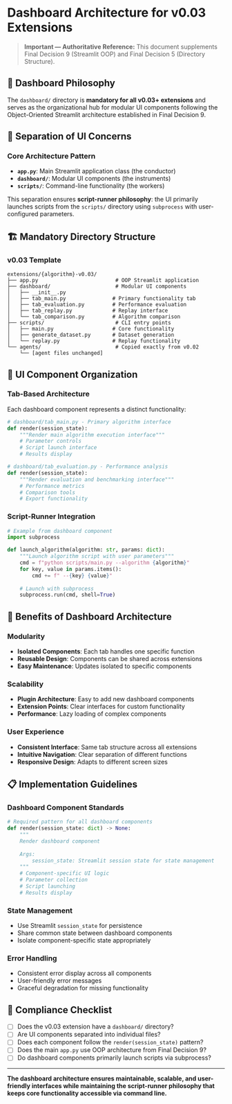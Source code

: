 # Dashboard Architecture for v0.03 Extensions

> **Important — Authoritative Reference:** This document supplements Final Decision 9 (Streamlit OOP) and Final Decision 5 (Directory Structure).

## 🎯 **Dashboard Philosophy**

The `dashboard/` directory is **mandatory for all v0.03+ extensions** and serves as the organizational hub for modular UI components following the Object-Oriented Streamlit architecture established in Final Decision 9.

## 🧠 **Separation of UI Concerns**

### **Core Architecture Pattern**
- **`app.py`**: Main Streamlit application class (the conductor)
- **`dashboard/`**: Modular UI components (the instruments)
- **`scripts/`**: Command-line functionality (the workers)

This separation ensures **script-runner philosophy**: the UI primarily launches scripts from the `scripts/` directory using `subprocess` with user-configured parameters.

## 🏗️ **Mandatory Directory Structure**

### **v0.03 Template**
```
extensions/{algorithm}-v0.03/
├── app.py                         # OOP Streamlit application
├── dashboard/                     # Modular UI components
│   ├── __init__.py
│   ├── tab_main.py               # Primary functionality tab
│   ├── tab_evaluation.py         # Performance evaluation
│   ├── tab_replay.py             # Replay interface
│   └── tab_comparison.py         # Algorithm comparison
├── scripts/                       # CLI entry points
│   ├── main.py                   # Core functionality
│   ├── generate_dataset.py       # Dataset generation
│   └── replay.py                 # Replay functionality
└── agents/                        # Copied exactly from v0.02
    └── [agent files unchanged]
```

## 🎨 **UI Component Organization**

### **Tab-Based Architecture**
Each dashboard component represents a distinct functionality:

```python
# dashboard/tab_main.py - Primary algorithm interface
def render(session_state):
    """Render main algorithm execution interface"""
    # Parameter controls
    # Script launch interface
    # Results display

# dashboard/tab_evaluation.py - Performance analysis
def render(session_state):
    """Render evaluation and benchmarking interface"""
    # Performance metrics
    # Comparison tools
    # Export functionality
```

### **Script-Runner Integration**
```python
# Example from dashboard component
import subprocess

def launch_algorithm(algorithm: str, params: dict):
    """Launch algorithm script with user parameters"""
    cmd = f"python scripts/main.py --algorithm {algorithm}"
    for key, value in params.items():
        cmd += f" --{key} {value}"
    
    # Launch with subprocess
    subprocess.run(cmd, shell=True)
```

## 🚀 **Benefits of Dashboard Architecture**

### **Modularity**
- **Isolated Components**: Each tab handles one specific function
- **Reusable Design**: Components can be shared across extensions
- **Easy Maintenance**: Updates isolated to specific components

### **Scalability**
- **Plugin Architecture**: Easy to add new dashboard components
- **Extension Points**: Clear interfaces for custom functionality
- **Performance**: Lazy loading of complex components

### **User Experience**
- **Consistent Interface**: Same tab structure across all extensions
- **Intuitive Navigation**: Clear separation of different functions
- **Responsive Design**: Adapts to different screen sizes

## 📋 **Implementation Guidelines**

### **Dashboard Component Standards**
```python
# Required pattern for all dashboard components
def render(session_state: dict) -> None:
    """
    Render dashboard component
    
    Args:
        session_state: Streamlit session state for state management
    """
    # Component-specific UI logic
    # Parameter collection
    # Script launching
    # Results display
```

### **State Management**
- Use Streamlit `session_state` for persistence
- Share common state between dashboard components
- Isolate component-specific state appropriately

### **Error Handling**
- Consistent error display across all components
- User-friendly error messages
- Graceful degradation for missing functionality

## 🔧 **Compliance Checklist**

- [ ] Does the v0.03 extension have a `dashboard/` directory?
- [ ] Are UI components separated into individual files?
- [ ] Does each component follow the `render(session_state)` pattern?
- [ ] Does the main `app.py` use OOP architecture from Final Decision 9?
- [ ] Do dashboard components primarily launch scripts via subprocess?

---

**The dashboard architecture ensures maintainable, scalable, and user-friendly interfaces while maintaining the script-runner philosophy that keeps core functionality accessible via command line.**
